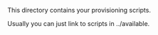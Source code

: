 This directory contains your provisioning scripts.

Usually you can just link to scripts in ../available.


